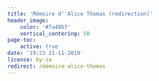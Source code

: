 ```yaml
---
title: 'Mémoire d''Alice Thomas (redirection)'
header_image:
    color: '#7a49b7'
    vertical_centering: 50
page-toc:
    active: true
date: '19:23 21-11-2019'
license: by-sa
redirect: /mémoire-alice-thomas
---
```


